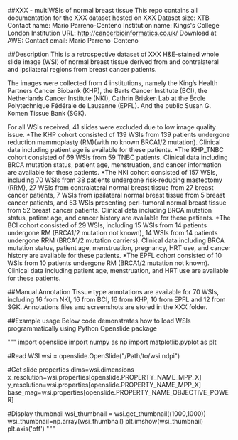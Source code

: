 ##XXX - multiWSIs of normal breast tissue
This repo contains all documentation for the XXX dataset hosted on XXX
Dataset size: XTB
Contact name: Mario Parreno-Centeno
Institution name: Kings's College London
Institution URL: http://cancerbioinformatics.co.uk/
Download at AWS: 
Contact email: Mario Parreno-Centeno

##Description
This is a retrospective dataset of XXX H&E-stained whole slide image (WSI) of normal breast tissue derived from and contralateral and ipsilateral regions from breast cancer patients.

The images were collected from 4 institutions, namely the King’s Health Partners Cancer Biobank (KHP), the Barts Cancer Institute (BCI), the Netherlands Cancer Institute (NKI), Cathrin Brisken Lab at the École Polytechnique Fédérale de Lausanne (EPFL). And the public Susan G. Komen Tissue Bank (SGK).

For all WSIs received, 41 slides were excluded due to low image quality issue.
*The KHP cohort consisted of 139 WSIs from 139 patients undergone reduction mammoplasty (RM)(with no known BRCA1/2 mutation). Clinical data including patient age is available for these patients.
*The KHP_TNBC cohort consisted of 69 WSIs from 59 TNBC patients. Clinical data including BRCA mutation status, patient age, menstruation, and cancer information are available for these patients.
*The NKI cohort consisted of 157 WSIs, including 70 WSIs from 38 patients undergone risk-reducing mastectomy (RRM), 27 WSIs from contralateral normal breast tissue from 27 breast cancer patients, 7 WSIs from ipsilateral normal breast tissue from 5 breast cancer patients, and 53 WSIs presenting peri-tumoral normal breast tissue from 52 breast cancer patients. Clinical data including BRCA mutation status, patient age, and cancer history are available for these patients.
*The BCI cohort consisted of 29 WSIs, including 15 WSIs from 14 patients undergone RM (BRCA1/2 mutation not known), 14 WSIs from 14 patients undergone RRM (BRCA1/2 mutation carriers). Clinical data including BRCA mutation status, patient age, menstruation, pregnancy, HRT use, and cancer history are available for these patients.
*The EPFL cohort consisted of 10 WSIs from 10 patients undergone RM (BRCA1/2 mutation not known). Clinical data including patient age, menstruation, and HRT use are available for these patients.

##Manual Annotation
Tissue type annotations are available for 70 WSIs, including 16 from NKI, 16 from BCI, 16 from KHP, 10 from EPFL and 12 from SGK. Annotations files and screenshots are stored in the XXX folder.

##Example usage
Below code demonstrates how to load WSIs programmatically using Python Openslide package

"""
import openslide
import numpy as np
import matplotlib.pyplot as plt

#Read WSI
wsi = openslide.OpenSlide("/Path/to/wsi.ndpi")

#Get slide properties
dims=wsi.dimensions
x_resolution=wsi.properties[openslide.PROPERTY_NAME_MPP_X]
y_resolution=wsi.properties[openslide.PROPERTY_NAME_MPP_X]
base_mag=wsi.properties[openslide.PROPERTY_NAME_OBJECTIVE_POWER]

#Display thumbnail
wsi_thumbnail = wsi.get_thumbnail((1000,1000))
wsi_thumbnail=np.array(wsi_thumbnail)
plt.imshow(wsi_thumbnail)
plt.axis('off')
"""


